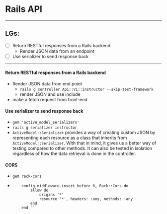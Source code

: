 # Rails API

---
## LGs:
- [ ] Return RESTful responses from a Rails backend
    * Render JSON data from an endpoint
- [ ] Use serializer to send response back

---
#### Return RESTful responses from a Rails backend
* Render JSON data from end point
    * `rails g controller Api::V1::instructor --skip-test-framework`
    * render JSON and use include
* make a fetch request from front-end

#### Use serializer to send response back
* `gem 'active_model_serializers'`
* `rails g serializer instructor`
* `ActiveModel::Serializer` provides a way of creating custom JSON by representing each resource as a class that inherits from `ActiveModel::Serializer`. With that in mind, it gives us a better way of testing compared to other methods. It can also be tested in isolation regardless of how the data retrieval is done in the controller.

#### CORS 
* `gem rack-cors`
* ```rails
      config.middleware.insert_before 0, Rack::Cors do
          allow do
              origins '*'
              resource '*', headers: :any, methods: :any
          end
      end ```
